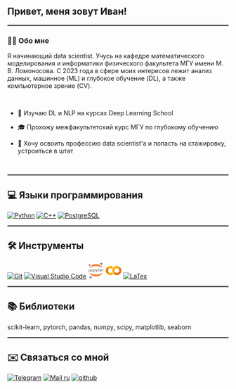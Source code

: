 ## Привет, меня зовут Иван!  
<hr style="border: 1px solid gray;" />

### 👨‍💻 Обо мне  
Я начинающий data scientist. Учусь на кафедре математического моделирования и информатики физического факультета МГУ имени М. В. Ломоносова. С 2023 года в сфере моих интересов лежит анализ данных, машинное (ML) и глубокое обучение (DL), а также компьютерное зрение (CV). 

</br>

- 🧠 Изучаю DL и NLP на курсах Deep Learning School

- 🎓 Прохожу межфакультетский курс МГУ по глубокому обучению

- 🌱 Хочу освоить профессию data scientist'а и попасть на стажировку, устроиться в штат 

</br>
<hr style="border: 1px solid gray;" />

## 💻 Языки программирования
<p align="left">
<a href="https://www.python.org/" target="_blank" rel="noreferrer"><img src="https://raw.githubusercontent.com/danielcranney/readme-generator/main/public/icons/skills/python-colored.svg" width="36" height="36" alt="Python" /></a>
<a href="https://docs.microsoft.com/en-us/cpp/?view=msvc-170" target="_blank" rel="noreferrer"><img src="https://raw.githubusercontent.com/danielcranney/readme-generator/main/public/icons/skills/cplusplus-colored.svg" width="36" height="36" alt="C++" /></a>
<a href="https://www.postgresql.org/" target="_blank" rel="noreferrer">
  <img src="https://upload.wikimedia.org/wikipedia/commons/2/29/Postgresql_elephant.svg" width="36" height="36" alt="PostgreSQL" />
</a>
</p>

<hr style="border: 1px solid gray;" />

## 🛠️ Инструменты
<p align="left">
<a href="https://git-scm.com/" target="_blank" rel="noreferrer"><img src="https://raw.githubusercontent.com/danielcranney/readme-generator/main/public/icons/skills/git-colored.svg" width="36" height="36" alt="Git" /></a>
<a href="https://code.visualstudio.com/" target="_blank" rel="noreferrer"><img src="https://raw.githubusercontent.com/danielcranney/readme-generator/main/public/icons/skills/visualstudiocode-colored.svg" width="36" height="36" alt="Visual Studio Code" /></a>
<a href="https://jupyter.org/" target="_blank" rel="noreferrer"><img src="imgs/jupyter.svg" width="36" height="36" alt="Jupyter"/></a>
<a href="https://colab.research.google.com/" target="_blank" rel="noreferrer"><img src="imgs/Google_Colaboratory_SVG_Logo.svg" width="36" height="36" alt="Google Colab" /></a>
<a href="https://www.latex-project.org/" target="_blank" rel="noreferrer"><img src="https://profilinator.rishav.dev/skills-assets/latex.png" height="36" alt="LaTex" /></a>
</p>

<hr style="border: 1px solid gray;" />

## 📚 Библиотеки
scikit-learn, pytorch, pandas, numpy, scipy, matplotlib, seaborn

<hr style="border: 1px solid gray;" />


## ✉️ Связаться со мной
<a href="https://t.me/iv_galkin" target="_blank" rel="noreferrer"><img src="https://img.shields.io/badge/iv__galkin-2CA5E0?style=for-the-badge&logo=telegram&logoColor=white" height="20" alt="Telegram" /></a>
<a href="mailto:ivanvgalkin@inbox.ru" target="_blank" rel="noreferrer"><img src="https://img.shields.io/badge/Mail.ru-005FF9?style=for-the-badge&logo=mail.ru&logoColor=white" height="20" alt="Mail ru" /></a>
<a href="https://github.com/iv-galkin" target="_blank" rel="noreferrer"><img src="https://img.shields.io/badge/github-%2324292e.svg?&style=for-the-badge&logo=github&logoColor=white" height="20" alt="github" style="margin-bottom: 5px;"/>
</a>
</div>  
 

<br/>
